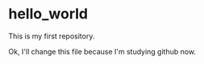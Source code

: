 # hello_world
This is my first repository.

Ok, I'll change this file because I'm studying github now.
